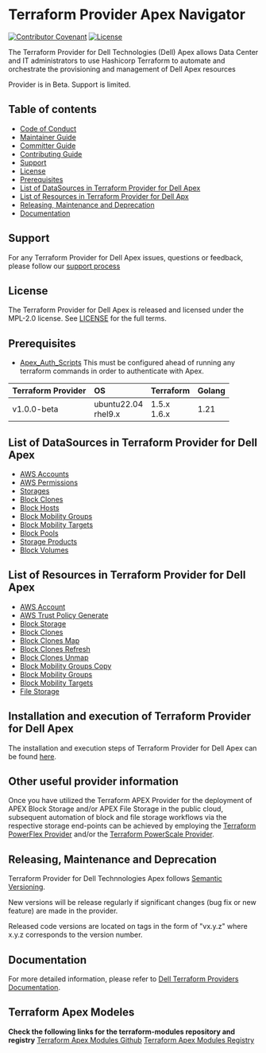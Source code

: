 <!--
Copyright (c) 2024 Dell Inc., or its subsidiaries. All Rights Reserved.

Licensed under the Mozilla Public License Version 2.0 (the "License");
you may not use this file except in compliance with the License.
You may obtain a copy of the License at

    http://mozilla.org/MPL/2.0/


Unless required by applicable law or agreed to in writing, software
distributed under the License is distributed on an "AS IS" BASIS,
WITHOUT WARRANTIES OR CONDITIONS OF ANY KIND, either express or implied.
See the License for the specific language governing permissions and
limitations under the License.
-->
# Terraform Provider Apex Navigator

[![Contributor Covenant](https://img.shields.io/badge/Contributor%20Covenant-v2.0%20adopted-ff69b4.svg)](about/CODE_OF_CONDUCT.md)
[![License](https://img.shields.io/badge/License-MPL_2.0-blue.svg)](LICENSE)

The Terraform Provider for Dell Technologies (Dell) Apex allows Data Center and IT administrators to use Hashicorp Terraform to automate and orchestrate the provisioning and management of Dell Apex resources

Provider is in Beta. Support is limited.

## Table of contents

* [Code of Conduct](https://github.com/dell/dell-terraform-providers/blob/main/docs/CODE_OF_CONDUCT.md)
* [Maintainer Guide](https://github.com/dell/dell-terraform-providers/blob/main/docs/MAINTAINER_GUIDE.md)
* [Committer Guide](https://github.com/dell/dell-terraform-providers/blob/main/docs/COMMITTER_GUIDE.md)
* [Contributing Guide](https://github.com/dell/dell-terraform-providers/blob/main/docs/CONTRIBUTING.md)
* [Support](#support)
* [License](#license)
* [Prerequisites](#Prerequisites)
* [List of DataSources in Terraform Provider for Dell Apex](#list-of-datasources-in-terraform-provider-for-dell-apex)
* [List of Resources in Terraform Provider for Dell Apx](#list-of-resources-in-terraform-provider-for-dell-apex)
* [Releasing, Maintenance and Deprecation](#releasing-maintenance-and-deprecation)
* [Documentation](#documentation)

## Support
For any Terraform Provider for Dell Apex issues, questions or feedback, please follow our [support process](https://github.com/dell/dell-terraform-providers/blob/main/docs/SUPPORT.md)

## License
The Terraform Provider for Dell Apex is released and licensed under the MPL-2.0 license. See [LICENSE](LICENSE) for the full terms.

## Prerequisites

- [Apex_Auth_Scripts](https://github.com/dell/terraform-provider-apex/blob/main/scripts/saml_script/README.md) This must be configured ahead of running any terraform commands in order to authenticate with Apex.

| **Terraform Provider**  | **OS**                    | **Terraform**               | **Golang** |
|------------------------ |:-----------------------   |:--------------------------  |------------|
| v1.0.0-beta             | ubuntu22.04 <br>  rhel9.x | 1.5.x <br> 1.6.x            | 1.21       |


## List of DataSources in Terraform Provider for Dell Apex
  * [AWS Accounts](docs\data-sources\navigator_aws_accounts.md)
  * [AWS Permissions](docs\data-sources\navigator_aws_permissions.md)
  * [Storages](docs\data-sources\navigator_storages.md)
  * [Block Clones](docs\data-sources\navigator_block_clones.md)
  * [Block Hosts](docs\data-sources\navigator_block_hosts.md)
  * [Block Mobility Groups](docs\data-sources\navigator_block_mobility_groups.md)
  * [Block Mobility Targets](docs\data-sources\navigator_block_mobility_targets.md)
  * [Block Pools](docs\data-sources\navigator_block_pools.md)
  * [Storage Products](docs\data-sources\navigator_storage_products.md)
  * [Block Volumes](docs\data-sources\navigator_block_volumes.md)

## List of Resources in Terraform Provider for Dell Apex
  * [AWS Account](docs\resources\navigator_aws_account.md)
  * [AWS Trust Policy Generate](docs\resources\navigator_aws_trust_policy_generate.md)
  * [Block Storage](docs\resources\navigator_block_storage.md)
  * [Block Clones](docs\resources\navigator_block_clones.md)
  * [Block Clones Map](docs\resources\navigator_block_clones_map.md)
  * [Block Clones Refresh](docs\resources\navigator_block_clones_refresh.md)
  * [Block Clones Unmap](docs\resources\navigator_block_clones_unmap.md)
  * [Block Mobility Groups Copy](docs\resources\navigator_block_mobility_groups_copy.md)
  * [Block Mobility Groups](docs\resources\navigator_block_mobility_groups.md)
  * [Block Mobility Targets](docs\resources\navigator_block_mobility_targets.md)
  * [File Storage](docs/resources/navigator_file_storage.md)

## Installation and execution of Terraform Provider for Dell Apex
The installation and execution steps of Terraform Provider for Dell Apex can be found [here](about/INSTALLATION.md).

## Other useful provider information
Once you have utilized the Terraform APEX Provider for the deployment of APEX Block Storage and/or APEX File Storage in the public cloud, subsequent automation of block and file storage workflows via the respective storage end-points can be achieved by employing the [Terraform PowerFlex Provider](https://registry.terraform.io/providers/dell/powerflex/latest) and/or the [Terraform PowerScale Provider](https://registry.terraform.io/providers/dell/powerscale/latest).

## Releasing, Maintenance and Deprecation

Terraform Provider for Dell Technnologies Apex follows [Semantic Versioning](https://semver.org/).

New versions will be release regularly if significant changes (bug fix or new feature) are made in the provider.

Released code versions are located on tags in the form of "vx.y.z" where x.y.z corresponds to the version number.

## Documentation

For more detailed information, please refer to [Dell Terraform Providers Documentation](https://dell.github.io/terraform-docs/).

## Terraform Apex Modeles

**Check the following links for the terraform-modules repository and registry**
[Terraform Apex Modules Github](https://github.com/dell/terraform-apex-modules)
[Terraform Apex Modules Registry](https://registry.terraform.io/modules/dell/modules/apex/latest)